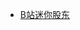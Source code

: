 - [B站迷你股东](https://github.com/luckyvondoit/Economics/blob/master/Stock/B%E7%AB%99%E8%BF%B7%E4%BD%A0%E8%82%A1%E4%B8%9C/README.md)
